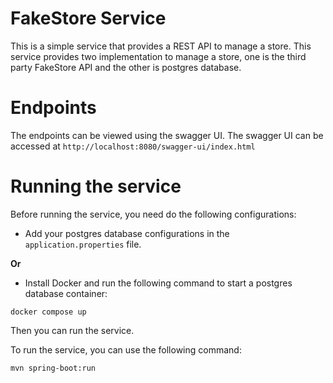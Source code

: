 # FakeStore Service

This is a simple service that provides a REST API to manage a store. This service provides two implementation to manage a store, one is the third party FakeStore API and the other is postgres database.

# Endpoints

The endpoints can be viewed using the swagger UI. 
The swagger UI can be accessed at `http://localhost:8080/swagger-ui/index.html`

# Running the service

Before running the service, you need do the following configurations:
- Add your postgres database configurations in the `application.properties` file.

**Or**
- Install Docker and run the following command to start a postgres database container:
```
docker compose up
```

Then you can run the service.

To run the service, you can use the following command:

```
mvn spring-boot:run
```